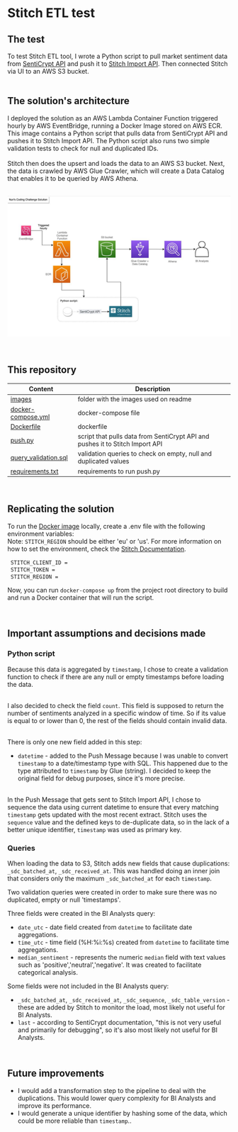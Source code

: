 # Stitch ETL test

## The test

To test Stitch ETL tool, I wrote a Python script to pull market sentiment data from [SentiCrypt API](https://senticrypt.com/) and push it to [Stitch Import API](https://www.stitchdata.com/docs/developers/import-api/). Then connected Stitch via UI to an AWS S3 bucket.
 <br /><br />

## The solution's architecture

I deployed the solution as an AWS Lambda Container Function triggered hourly by AWS EventBridge, running a Docker Image stored on AWS ECR. This image contains a Python script that pulls data from SentiCrypt API and pushes it to Stitch Import API. The Python script also runs two simple validation tests to check for null and duplicated IDs. 
 <br /><br />
Stitch then does the upsert and loads the data to an AWS S3 bucket. Next, the data is crawled by AWS Glue Crawler, which will create a Data Catalog that enables it to be queried by AWS Athena. <br /><br />

![Solution's Archictecture](images/architecture.jpeg)

<br />

## This repository 

| Content                  | Description |
| ------                   | ------ |
| [images]()               | folder with the images used on readme |
| [docker-compose.yml]()   | docker-compose file |
| [Dockerfile]()           | dockerfile |
| [push.py]()              | script that pulls data from SentiCrypt API and pushes it to Stitch Import API |
| [query_validation.sql]() | validation queries to check on empty, null and duplicated values |
| [requirements.txt]()     | requirements to run push.py|

<br />

## Replicating the solution 

To run the [Docker image](Dockerfile) locally, create a .env file with the following environment variables:<br />
Note: `STITCH_REGION` should be either 'eu' or 'us'. For more information on how to set the environment, check the [Stitch Documentation](https://www.stitchdata.com/docs/developers/import-api/guides/quick-start).<br />
```
 STITCH_CLIENT_ID = 
 STITCH_TOKEN = 
 STITCH_REGION = 
```

Now, you can run `docker-compose up` from the project root directory to build and run a Docker container that will run the script.

<br />

## Important assumptions and decisions made 

### Python script

Because this data is aggregated by `timestamp`, I chose to create a validation function to check if there are any null or empty timestamps before loading the data.
 <br /><br />

I also decided to check the field `count`. This field is supposed to return the number of sentiments analyzed in a specific window of time. So if its value is equal to or lower than 0, the rest of the fields should contain invalid data.
 <br /><br />

There is only one new field added in this step:
- `datetime` - added to the Push Message because I was unable to convert `timestamp` to a date/timestamp type with SQL. This happened due to the type attributed to `timestamp` by Glue (string). I decided to keep the original field for debug purposes, since it's more precise. 
 <br /><br />

In the Push Message that gets sent to Stitch Import API, I chose to sequence the data using current datetime to ensure that every matching `timestamp` gets updated with the most recent extract. Stitch uses the `sequence` value and the defined keys to de-duplicate data, so in the lack of a better unique identifier, `timestamp` was used as primary key.


### Queries

When loading the data to S3, Stitch adds new fields that cause duplications: `_sdc_batched_at`, `_sdc_received_at`. This was handled doing an inner join that considers only the maximum `_sdc_batched_at` for each `timestamp`.

Two validation queries were created in order to make sure there was no duplicated, empty or null 'timestamps'.

Three fields were created in the BI Analysts query:
 - `date_utc` - date field created from `datetime` to facilitate date aggregations.
 - `time_utc` - time field (%H:%i:%s) created from `datetime` to facilitate time aggregations.
 - `median_sentiment` - represents the numeric `median` field with text values such as 'positive','neutral','negative'. It was created to facilitate categorical analysis. 

Some fields were not included in the BI Analysts query:
 - `_sdc_batched_at`, `_sdc_received_at`, `_sdc_sequence`, `_sdc_table_version` - these are added by Stitch to monitor the load, most likely not useful for BI Analysts.
 - `last` - according to SentiCrypt documentation, "this is not very useful and primarily for debugging", so it's also most likely not useful for BI Analysts.

<br />

## Future improvements
 
- I would add a transformation step to the pipeline to deal with the duplications. This would lower query complexity for BI Analysts and improve its performance.
- I would generate a unique identifier by hashing some of the data, which could be more reliable than `timestamp`..


